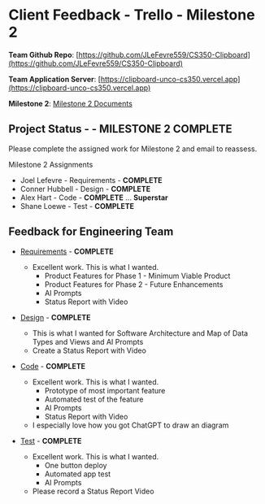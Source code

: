 # Client Feedback - Trello - Milestone 2

**Team Github Repo**:  [https://github.com/JLeFevre559/CS350-Clipboard](https://github.com/JLeFevre559/CS350-Clipboard)

**Team Application Server**:  [https://clipboard-unco-cs350.vercel.app](https://clipboard-unco-cs350.vercel.app)

**Milestone 2**: [Milestone 2 Documents](https://github.com/JLeFevre559/CS350-Clipboard/tree/main/Documents/Milestone-2)


## Project Status -  - <b class="green p-2">MILESTONE 2 COMPLETE</b>

Please complete the assigned work for Milestone 2 and email to reassess.

Milestone 2 Assignments

* Joel Lefevre      - Requirements  - **COMPLETE**
* Conner Hubbell    - Design        - **COMPLETE**
* Alex Hart         - Code          - **COMPLETE** ...  <b class="green p-2">Superstar</b>
* Shane Loewe       - Test          - **COMPLETE**


## Feedback for Engineering Team

* [Requirements](https://github.com/JLeFevre559/CS350-Clipboard/tree/main/Documents/Milestone-2/Requirements) - **COMPLETE**
    * Excellent work.  This is what I wanted.
        * Product Features for Phase 1 - Minimum Viable Product
        * Product Features for Phase 2 - Future Enhancements
        * AI Prompts
        * Status Report with Video

* [Design](https://github.com/JLeFevre559/CS350-Clipboard/tree/main/Documents/Milestone-2/Design) - **COMPLETE**
    * This is what I wanted for Software Architecture and Map of Data Types and Views and AI Prompts
    * Create a Status Report with Video

* [Code](https://github.com/JLeFevre559/CS350-Clipboard/tree/main/Documents/Milestone-2/Code) - **COMPLETE**
    * Excellent work.  This is what I wanted.
        * Prototype of most important feature
        * Automated test of the feature
        * AI Prompts
        * Status Report with Video
    * I especially love how you got ChatGPT to draw an diagram

* [Test](https://github.com/JLeFevre559/CS350-Clipboard/tree/main/Documents/Milestone-2/Test) - **COMPLETE**
    * Excellent work.  This is what I wanted.
        * One button deploy
        * Automated app test
        * AI Prompts
    * Please record a Status Report Video

